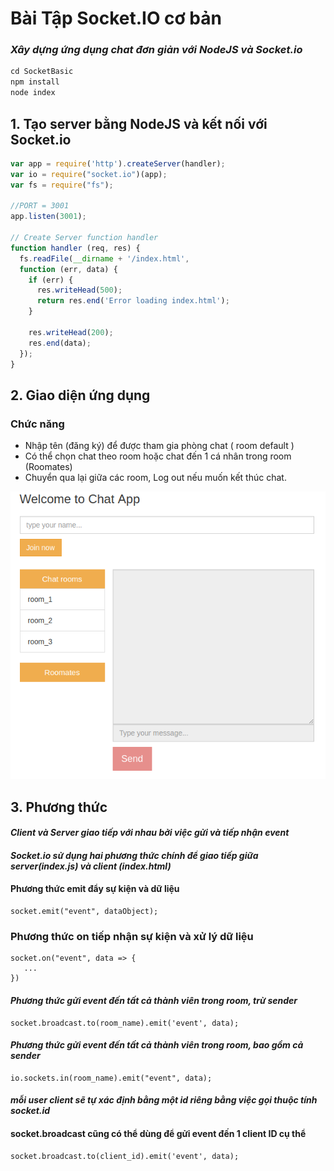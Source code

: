 # Bài Tập Socket.IO cơ bản
### *Xây dựng ứng dụng chat đơn giản với NodeJS và Socket.io*

```javascript
cd SocketBasic
npm install
node index
```

## 1. Tạo server bằng NodeJS và kết nối với Socket.io

```javascript
var app = require('http').createServer(handler);
var io = require("socket.io")(app);
var fs = require("fs");

//PORT = 3001
app.listen(3001);

// Create Server function handler
function handler (req, res) {
  fs.readFile(__dirname + '/index.html',
  function (err, data) {
    if (err) {
      res.writeHead(500);
      return res.end('Error loading index.html');
    }

    res.writeHead(200);
    res.end(data);
  });
}
```
## 2. Giao diện ứng dụng
### Chức năng
* Nhập tên (đăng ký) để được tham gia phòng chat ( room default )
* Có thể chọn chat theo room hoặc chat đến 1 cá nhân trong room (Roomates)
* Chuyển qua lại giữa các room, Log out nếu muốn kết thúc chat. 

![interface](interface.png)
## 3. Phương thức
#### *Client và Server giao tiếp với nhau bởi việc gửi và tiếp nhận event*
#### *Socket.io sử dụng hai phương thức chính để giao tiếp giữa server(index.js) và client (index.html)*

#### Phương thức emit đẩy sự kiện và dữ liệu
```javacript
socket.emit("event", dataObject);
```
### Phương thức on tiếp nhận sự kiện và xử lý dữ liệu
```javacript
socket.on("event", data => {
   ...
})
```
#### *Phương thức gửi event đến tất cả thành viên trong room, trừ sender*
```javacript
socket.broadcast.to(room_name).emit('event', data);
```
#### *Phương thức gửi event đến tất cả thành viên trong room, bao gồm cả sender*
```javacript
io.sockets.in(room_name).emit("event", data);
```
#### *mỗi user client sẽ tự xác định bằng một id riêng bằng việc gọi thuộc tính socket.id*

#### socket.broadcast cũng có thể dùng để gửi event đến 1 client ID cụ thể
```javacript
socket.broadcast.to(client_id).emit('event', data);
```



